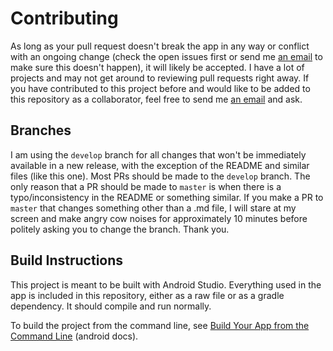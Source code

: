 # Contributing

As long as your pull request doesn't break the app in any way or conflict with an ongoing change (check the open issues first or send me [an email](mailto:dev@jfenn.me) to make sure this doesn't happen), it will likely be accepted. I have a lot of projects and may not get around to reviewing pull requests right away. If you have contributed to this project before and would like to be added to this repository as a collaborator, feel free to send me [an email](mailto:dev@jfenn.me) and ask.

## Branches

I am using the `develop` branch for all changes that won't be immediately available in a new release, with the exception of the README and similar files (like this one). Most PRs should be made to the `develop` branch. The only reason that a PR should be made to `master` is when there is a typo/inconsistency in the README or something similar. If you make a PR to `master` that changes something other than a .md file, I will stare at my screen and make angry cow noises for approximately 10 minutes before politely asking you to change the branch. Thank you.

## Build Instructions

This project is meant to be built with Android Studio. Everything used in the app is included in this repository, either as a raw file or as a gradle dependency. It should compile and run normally.

To build the project from the command line, see [Build Your App from the Command Line](https://developer.android.com/studio/build/building-cmdline) (android docs).
